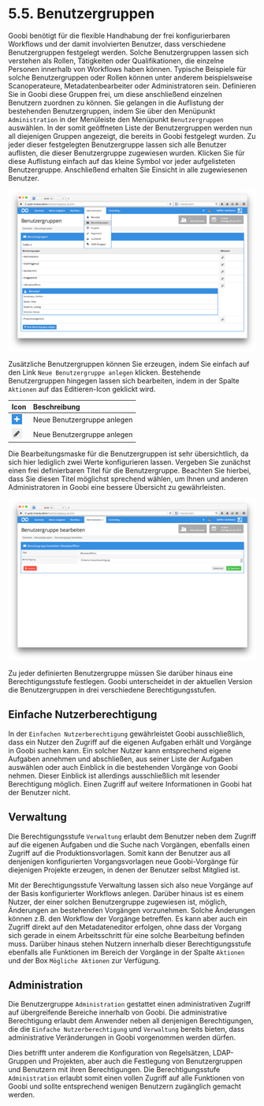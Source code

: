 # 5.5. Benutzergruppen

Goobi benötigt für die flexible Handhabung der frei konfigurierbaren Workflows und der damit involvierten Benutzer, dass verschiedene Benutzergruppen festgelegt werden. Solche Benutzergruppen lassen sich verstehen als Rollen, Tätigkeiten oder Qualifikationen, die einzelne Personen innerhalb von Workflows haben können.  Typische Beispiele für solche Benutzergruppen oder Rollen können unter anderem beispielsweise Scanoperateure, Metadatenbearbeiter oder Administratoren sein. Definieren Sie in Goobi diese Gruppen frei, um diese anschließend einzelnen Benutzern zuordnen zu können.  Sie gelangen in die Auflistung der bestehenden Benutzergruppen, indem Sie über den Menüpunkt `Administration` in der Menüleiste den Menüpunkt `Benutzergruppen` auswählen. In der somit geöffneten Liste der Benutzergruppen werden nun all diejenigen Gruppen angezeigt, die bereits in Goobi festgelegt wurden. Zu jeder dieser festgelegten Benutzergruppe lassen sich alle Benutzer auflisten, die dieser Benutzergruppe zugewiesen wurden. Klicken Sie für diese Auflistung einfach auf das kleine Symbol vor jeder aufgelisteten Benutzergruppe. Anschließend erhalten Sie Einsicht in alle zugewiesenen Benutzer.

![Auflistung aller bereits konfigurierten Benutzergruppen und der zugewiesenen Benutzer](../.gitbook/assets/66d.png)

Zusätzliche Benutzergruppen können Sie erzeugen, indem Sie einfach auf den Link `Neue Benutzergruppe anlegen` klicken. Bestehende Benutzergruppen hingegen lassen sich bearbeiten, indem in der Spalte `Aktionen` auf das Editieren-Icon geklickt wird.

| Icon | Beschreibung |
| :--- | :--- |
| ![ruleset\_02.png](../.gitbook/assets/ruleset_02.png) | Neue Benutzergruppe anlegen |
| ![ruleset\_01.png](../.gitbook/assets/ruleset_01.png) |  Neue Benutzergruppe anlegen |

Die Bearbeitungsmaske für die Benutzergruppen ist sehr übersichtlich, da sich hier lediglich zwei Werte konfigurieren lassen. Vergeben Sie zunächst einen frei definierbaren Titel für die Benutzergruppe. Beachten Sie hierbei, dass Sie diesen Titel möglichst sprechend wählen, um Ihnen und anderen Administratoren in Goobi eine bessere Übersicht zu gewährleisten.

![Eine Benutzergruppe bearbeiten](../.gitbook/assets/67d.png)

Zu jeder definierten Benutzergruppe müssen Sie darüber hinaus eine Berechtigungsstufe festlegen. Goobi unterscheidet in der aktuellen Version die Benutzergruppen in drei verschiedene Berechtigungsstufen.

## Einfache Nutzerberechtigung

In der `Einfachen Nutzerberechtigung` gewährleistet Goobi ausschließlich, dass ein Nutzer den Zugriff auf die eigenen Aufgaben erhält und Vorgänge in Goobi suchen kann. Ein solcher Nutzer kann entsprechend eigene Aufgaben annehmen und abschließen, aus seiner Liste der Aufgaben auswählen oder auch Einblick in die bestehenden Vorgänge von Goobi nehmen. Dieser Einblick ist allerdings ausschließlich mit lesender Berechtigung möglich. Einen Zugriff auf weitere Informationen in Goobi hat der Benutzer nicht.

## Verwaltung

Die Berechtigungsstufe `Verwaltung` erlaubt dem Benutzer neben dem Zugriff auf die eigenen Aufgaben und die Suche nach Vorgängen, ebenfalls einen Zugriff auf die Produktionsvorlagen. Somit kann der Benutzer aus all denjenigen konfigurierten Vorgangsvorlagen neue Goobi-Vorgänge für diejenigen Projekte erzeugen, in denen der Benutzer selbst Mitglied ist. 

Mit der Berechtigungsstufe Verwaltung lassen sich also neue Vorgänge auf der Basis konfigurierter Workflows anlegen. Darüber hinaus ist es einem Nutzer, der einer solchen Benutzergruppe zugewiesen ist, möglich, Änderungen an bestehenden Vorgängen vorzunehmen. Solche Änderungen können z.B. den Workflow der Vorgänge betreffen. Es kann aber auch ein Zugriff direkt auf den Metadateneditor erfolgen, ohne dass der Vorgang sich gerade in einem Arbeitsschritt für eine solche Bearbeitung befinden muss. Darüber hinaus stehen Nutzern innerhalb dieser Berechtigungsstufe ebenfalls alle Funktionen im Bereich der Vorgänge in der Spalte `Aktionen` und der Box `Mögliche Aktionen` zur Verfügung.

## Administration

Die Benutzergruppe `Administration` gestattet einen administrativen Zugriff auf übergreifende Bereiche innerhalb von Goobi. Die administrative Berechtigung erlaubt dem Anwender neben all denjenigen Berechtigungen, die die `Einfache Nutzerberechtigung` und `Verwaltung` bereits bieten, dass administrative Veränderungen in Goobi vorgenommen werden dürfen. 

Dies betrifft unter anderem die Konfiguration von Regelsätzen, LDAP-Gruppen und Projekten, aber auch die Festlegung von Benutzergruppen und Benutzern mit ihren Berechtigungen. Die Berechtigungsstufe `Administration` erlaubt somit einen vollen Zugriff auf alle Funktionen von Goobi und sollte entsprechend wenigen Benutzern zugänglich gemacht werden.



